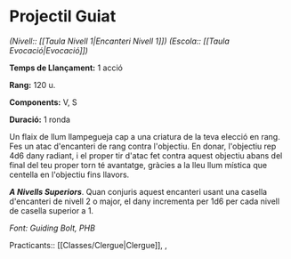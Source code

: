 # Projectil Guiat

*(Nivell:: [[Taula Nivell 1|Encanteri Nivell 1]]) (Escola:: [[Taula Evocació|Evocació]])*

**Temps de Llançament:** 1 acció

**Rang:** 120 u.

**Components:** V, S

**Duració:** 1 ronda

Un flaix de llum llampegueja cap a una criatura de la teva elecció en rang. Fes un atac d'encanteri de rang contra l'objectiu. En donar, l'objectiu rep 4d6 dany radiant, i el proper tir d'atac fet contra aquest objectiu abans del final del teu proper torn té avantatge, gràcies a la lleu llum mística que centella en l'objectiu fins llavors.

***A Nivells Superiors***. Quan conjuris aquest encanteri usant una casella d'encanteri de nivell 2 o major, el dany incrementa per 1d6 per cada nivell de casella superior a 1.


*Font: Guiding Bolt, PHB*



Practicants:: [[Classes/Clergue|Clergue]], ,